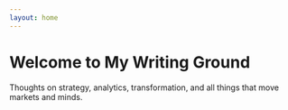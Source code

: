 ```yaml
---
layout: home
---
```


# Welcome to My Writing Ground

Thoughts on strategy, analytics, transformation, and all things that move markets and minds.
